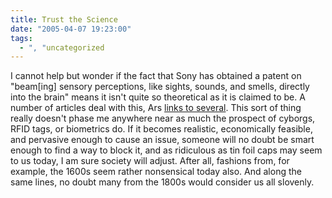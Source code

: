 ```yaml
---
title: Trust the Science
date: "2005-04-07 19:23:00"
tags:
  - ", "uncategorized
---
```

<p> I cannot help but wonder if the fact that Sony has obtained a
patent on "beam[ing] sensory perceptions, like sights, sounds, and
smells, directly into the brain" means it isn't quite so theoretical
as it is claimed to be.  A number of articles deal with this, Ars <a href="http://arstechnica.com/news.ars/post/20050407-4785.html">links
to several</a>.  This sort of thing really doesn't phase me anywhere
near as much the prospect of cyborgs, RFID tags, or biometrics do.
If it becomes realistic, economically feasible, and pervasive enough
to cause an issue, someone will no doubt be smart enough to find
a way to block it, and as ridiculous as tin foil caps may seem
to us today, I am sure society will adjust.  After all, fashions
from, for example, the 1600s seem rather nonsensical today also.
And along the same lines, no doubt many from the 1800s would consider
us all slovenly.</p>


